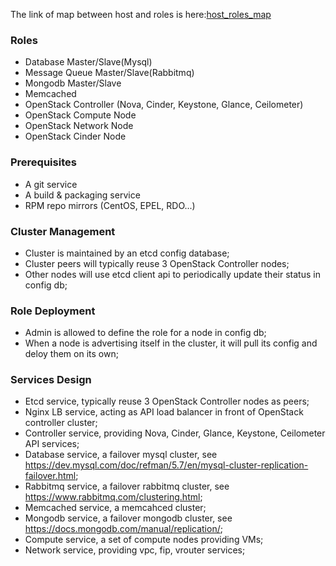 
The link of map between host and roles is here:[host_roles_map](https://github.com/luohao-brian/openstack-install/blob/master/HOST_ROLE_MAP.MD)

### Roles 
 - Database Master/Slave(Mysql)
 - Message Queue Master/Slave(Rabbitmq)
 - Mongodb Master/Slave
 - Memcached
 - OpenStack Controller (Nova, Cinder, Keystone, Glance, Ceilometer)
 - OpenStack Compute Node
 - OpenStack Network Node
 - OpenStack Cinder Node

### Prerequisites
 - A git service
 - A build & packaging service
 - RPM repo mirrors (CentOS, EPEL, RDO...)

### Cluster Management
 - Cluster is maintained by an etcd config database;
 - Cluster peers will typically reuse 3 OpenStack Controller nodes;
 - Other nodes will use etcd client api to periodically update their status in config db;

### Role Deployment
 - Admin is allowed to define the role for a node in config db; 
 - When a node is advertising itself in the cluster, it will pull its config and deloy them on its own;

### Services Design
 - Etcd service, typically reuse 3 OpenStack Controller nodes as peers;
 - Nginx LB service, acting as API load balancer in front of OpenStack controller cluster;
 - Controller service, providing Nova, Cinder, Glance, Keystone, Ceilometer API services;
 - Database service, a failover mysql cluster, see https://dev.mysql.com/doc/refman/5.7/en/mysql-cluster-replication-failover.html;
 - Rabbitmq service, a failover rabbitmq cluster, see https://www.rabbitmq.com/clustering.html;
 - Memcached service, a memcahced cluster;
 - Mongodb service, a failover mongodb cluster, see https://docs.mongodb.com/manual/replication/;
 - Compute service, a set of compute nodes providing VMs;
 - Network service, providing vpc, fip, vrouter services;
